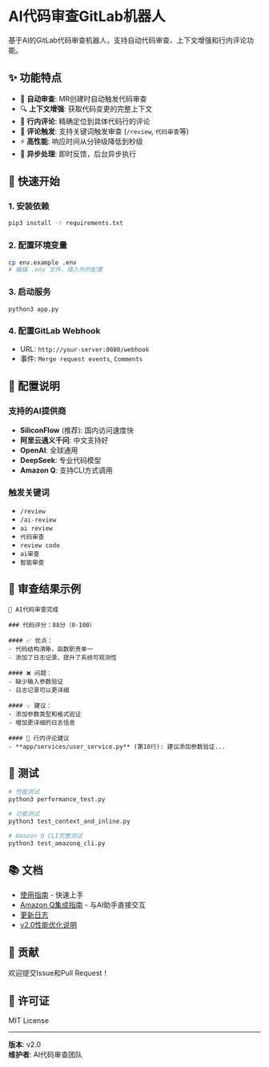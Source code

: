 # AI代码审查GitLab机器人

基于AI的GitLab代码审查机器人，支持自动代码审查、上下文增强和行内评论功能。

## ✨ 功能特点

- 🤖 **自动审查**: MR创建时自动触发代码审查
- 🔍 **上下文增强**: 获取代码变更的完整上下文
- 📝 **行内评论**: 精确定位到具体代码行的评论
- 💬 **评论触发**: 支持关键词触发审查 (`/review`, `代码审查`等)
- ⚡ **高性能**: 响应时间从分钟级降低到秒级
- 🔄 **异步处理**: 即时反馈，后台异步执行

## 🚀 快速开始

### 1. 安装依赖
```bash
pip3 install -r requirements.txt
```

### 2. 配置环境变量
```bash
cp env.example .env
# 编辑 .env 文件，填入你的配置
```

### 3. 启动服务
```bash
python3 app.py
```

### 4. 配置GitLab Webhook
- URL: `http://your-server:8080/webhook`
- 事件: `Merge request events`, `Comments`

## 🔧 配置说明

### 支持的AI提供商
- **SiliconFlow** (推荐): 国内访问速度快
- **阿里云通义千问**: 中文支持好
- **OpenAI**: 全球通用
- **DeepSeek**: 专业代码模型
- **Amazon Q**: 支持CLI方式调用

### 触发关键词
- `/review`
- `/ai-review`
- `ai review`
- `代码审查`
- `review code`
- `ai审查`
- `智能审查`

## 📝 审查结果示例

```
🤖 AI代码审查完成

### 代码评分：88分（0-100）

#### ✅ 优点：
- 代码结构清晰，函数职责单一
- 添加了日志记录，提升了系统可观测性

#### ❌ 问题：
- 缺少输入参数验证
- 日志记录可以更详细

#### 💡 建议：
- 添加参数类型和格式验证
- 增加更详细的日志信息

#### 💬 行内评论建议
- **app/services/user_service.py** (第10行): 建议添加参数验证...
```

## 🧪 测试

```bash
# 性能测试
python3 performance_test.py

# 功能测试
python3 test_context_and_inline.py

# Amazon Q CLI完整测试
python3 test_amazonq_cli.py
```

## 📚 文档

- [使用指南](使用指南.md) - 快速上手
- [Amazon Q集成指南](docs/amazon-q-integration.md) - 与AI助手直接交互
- [更新日志](docs/CHANGELOG.md)
- [v2.0性能优化说明](docs/v2.0-performance-optimization.md)

## 🤝 贡献

欢迎提交Issue和Pull Request！

## 📄 许可证

MIT License

---

**版本**: v2.0  
**维护者**: AI代码审查团队 